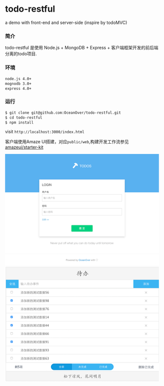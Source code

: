 # todo-restful
a demo with front-end and server-side (inspire by todoMVC)

### 简介
todo-restful 是使用 Node.js + MongoDB + Express + 客户端框架开发的前后端分离的todo项目.

### 环境
```
node.js 4.0+
mognodb 3.0+
express 4.0+
```
### 运行
```
$ git clone git@github.com:OceanOver/todo-restful.git
$ cd todo-restful
$ npm install
```
visit `http://localhost:3000/index.html`

客户端使用Amaze UI搭建，对应`public/web`,构建开发工作流参见[amazeui/starter-kit](https://github.com/amazeui/starter-kit/tree/browserify)

<img src='./login.png'>

<img src='./todo.png'>